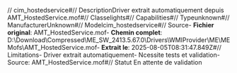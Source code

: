 // cim_hostedservice#// DescriptionDriver extrait automatiquement depuis AMT_HostedService.mof#// Classelights#// Capabilities#// Typeunknown#// ManufacturerUnknown#// Modelcim_hostedservice#// Source- **Fichier original**: AMT_HostedService.mof- **Chemin complet**: D:\Download\Compressed\ME_SW_2413.5.67.0\Drivers\WMIProvider\ME\MEMofs\AMT_HostedService.mof- **Extrait le**: 2025-08-05T08:31:47.849Z#// Limitations- Driver extrait automatiquement- Ncessite tests et validation- Source: AMT_HostedService.mof#// Statut En attente de validation